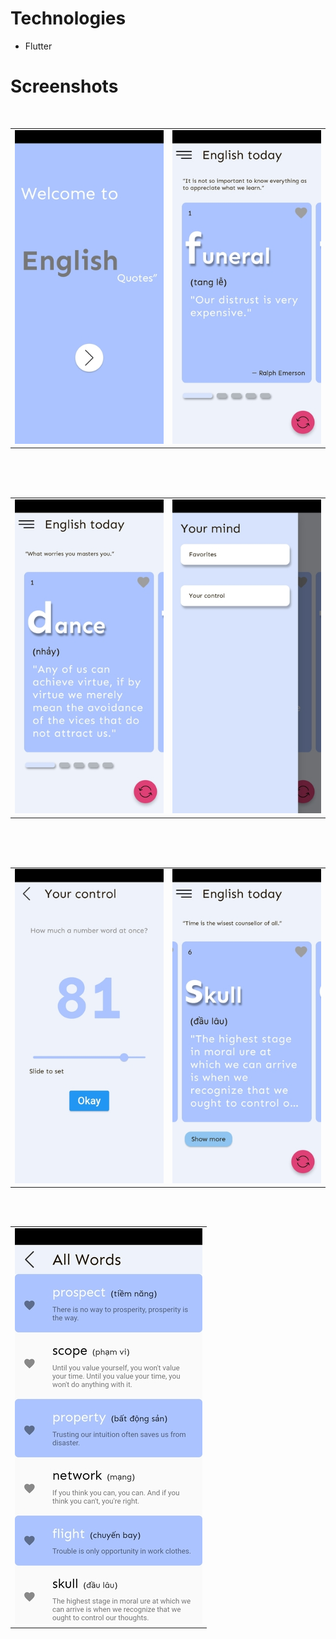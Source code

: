 # Technologies
- Flutter
# Screenshots
<table>
  <tr>
    <td valign="top"><img src="Images/2.jpg"/></td>
     &nbsp;&nbsp;&nbsp;&nbsp;&nbsp;&nbsp;&nbsp;&nbsp;
    <td valign="top"><img src="Images/3.jpg"/></td>
  </tr>
</table>
<br/>
<br/>
<table>
  <tr>
    <td valign="top"><img src="Images/4.jpg"/></td>
     &nbsp;&nbsp;&nbsp;&nbsp;&nbsp;&nbsp;&nbsp;&nbsp;
    <td valign="top"><img src="Images/5.jpg"/></td>
  </tr>
</table>
<br/>
<br/>
<table>
  <tr>
    <td valign="top"><img src="Images/6.jpg"/></td>
     &nbsp;&nbsp;&nbsp;&nbsp;&nbsp;&nbsp;&nbsp;&nbsp;
    <td valign="top"><img src="Images/7.jpg"/></td>
  </tr>
</table>
<br/>
<br/>
<table>
  <tr>
    <td valign="top"><img src="Images/8.jpg"/></td>
  </tr>
</table>
